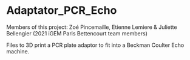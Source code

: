 # Adaptator_PCR_Echo

Members of this project: 
Zoé Pincemaille, Etienne Lemiere & Juliette Bellengier (2021 iGEM Paris Bettencourt team members)

Files to 3D print a PCR plate adaptor to fit into a Beckman Coulter Echo machine.

